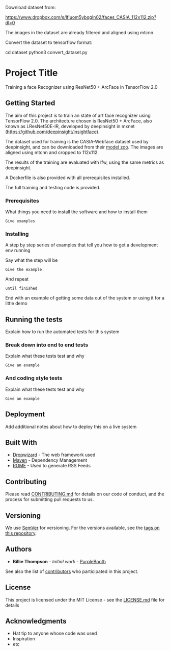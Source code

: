 Download dataset from:

https://www.dropbox.com/s/lfluom5ybqqln02/faces_CASIA_112x112.zip?dl=0

The images in the dataset are already filtered and aligned using mtcnn.

Convert the dataset to tensorflow format:

cd dataset
python3 convert_dataset.py

# Project Title

Training a face Recognizer using ResNet50 + ArcFace in TensorFlow 2.0

## Getting Started

The aim of this project is to train an state of art face recognizer using TensorFlow 2.0. The architecture chosen is ResNet50 + ArcFace, also known as LResNet50E-IR, developed by deepinsight in mxnet (https://github.com/deepinsight/insightface).

The dataset used for training is the CASIA-Webface dataset used by deepinsight, and can be downloaded from their [model zoo](https://github.com/deepinsight/insightface/wiki/Dataset-Zoo). The images are aligned using mtcnn and cropped to 112x112.

The results of the training are evaluated with lfw, using the same metrics as deepinsight.

A Dockerfile is also provided with all prerequisites installed.

The full training and testing code is provided.

### Prerequisites

What things you need to install the software and how to install them

```
Give examples
```

### Installing

A step by step series of examples that tell you how to get a development env running

Say what the step will be

```
Give the example
```

And repeat

```
until finished
```

End with an example of getting some data out of the system or using it for a little demo

## Running the tests

Explain how to run the automated tests for this system

### Break down into end to end tests

Explain what these tests test and why

```
Give an example
```

### And coding style tests

Explain what these tests test and why

```
Give an example
```

## Deployment

Add additional notes about how to deploy this on a live system

## Built With

* [Dropwizard](http://www.dropwizard.io/1.0.2/docs/) - The web framework used
* [Maven](https://maven.apache.org/) - Dependency Management
* [ROME](https://rometools.github.io/rome/) - Used to generate RSS Feeds

## Contributing

Please read [CONTRIBUTING.md](https://gist.github.com/PurpleBooth/b24679402957c63ec426) for details on our code of conduct, and the process for submitting pull requests to us.

## Versioning

We use [SemVer](http://semver.org/) for versioning. For the versions available, see the [tags on this repository](https://github.com/your/project/tags). 

## Authors

* **Billie Thompson** - *Initial work* - [PurpleBooth](https://github.com/PurpleBooth)

See also the list of [contributors](https://github.com/your/project/contributors) who participated in this project.

## License

This project is licensed under the MIT License - see the [LICENSE.md](LICENSE.md) file for details

## Acknowledgments

* Hat tip to anyone whose code was used
* Inspiration
* etc
